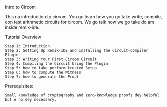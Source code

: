 Intro to Circom

This na introduction to circom. You go learn how you go take write, compile, con test arithmetic circuits for circom. We go talk how we go take do am inside remix-ide.

Tutorial Overview

```
Step 1: Introduction
Step 2: Setting Up Remix-IDE and Installing the Circuit-Compiler Plugin
Step 3: Writing Your First Circom Circuit
Step 4: Compiling the Circuit Using the Plugin
Step 5: how to take perform trusted Setup
Step 6: how to compute the Witness
Step 7: how to generate the Proof
```

Prerequisites:

```
Small knowledge of cryptography and zero-knowledge proofs dey helpful but e no dey necessary.
```